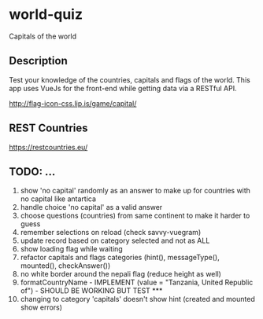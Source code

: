 # world-quiz
Capitals of the world

## Description
Test your knowledge of the countries, capitals and flags of the world. This app uses VueJs for the front-end while getting data via a RESTful API.

http://flag-icon-css.lip.is/game/capital/

## REST Countries
https://restcountries.eu/

## TODO: ...
1. show 'no capital' randomly as an answer to make up for countries with no capital like antartica
2. handle choice 'no capital' as a valid answer
3. choose questions (countries) from same continent to make it harder to guess
4. remember selections on reload (check savvy-vuegram)
5. update record based on category selected and not as ALL
6. show loading flag while waiting
7. refactor capitals and flags categories (hint(), messageType(), mounted(), checkAnswer())
8. no white border around the nepali flag (reduce height as well)
9. formatCountryName - IMPLEMENT (value = "Tanzania, United Republic of") - SHOULD BE WORKING BUT TEST ***
10. changing to category 'capitals' doesn't show hint (created and mounted show errors)
